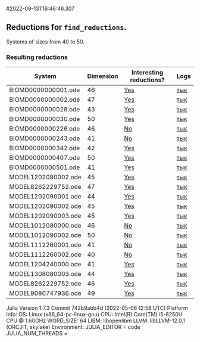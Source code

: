 #2022-09-13T16:46:46.307

## Reductions for `find_reductions`.
Systems of sizes from 40 to 50.

### Resulting reductions
| System | Dimension | Interesting reductions? | Logs |
| ------ | --------- | ----------------------- | ---- |
| BIOMD0000000001.ode | 46| [Yes](https://github.com/x3042/Exact-reduction-of-ODE-systems/tree/main/benchmark/experiment_3/data/BIOMD0000000001.ode.jl)| [тык](https://github.com/x3042/Exact-reduction-of-ODE-systems/tree/main/benchmark/experiment_3/data/BIOMD0000000001.ode.log) |
| BIOMD0000000002.ode | 47| [Yes](https://github.com/x3042/Exact-reduction-of-ODE-systems/tree/main/benchmark/experiment_3/data/BIOMD0000000002.ode.jl)| [тык](https://github.com/x3042/Exact-reduction-of-ODE-systems/tree/main/benchmark/experiment_3/data/BIOMD0000000002.ode.log) |
| BIOMD0000000028.ode | 43| [Yes](https://github.com/x3042/Exact-reduction-of-ODE-systems/tree/main/benchmark/experiment_3/data/BIOMD0000000028.ode.jl)| [тык](https://github.com/x3042/Exact-reduction-of-ODE-systems/tree/main/benchmark/experiment_3/data/BIOMD0000000028.ode.log) |
| BIOMD0000000030.ode | 50| [Yes](https://github.com/x3042/Exact-reduction-of-ODE-systems/tree/main/benchmark/experiment_3/data/BIOMD0000000030.ode.jl)| [тык](https://github.com/x3042/Exact-reduction-of-ODE-systems/tree/main/benchmark/experiment_3/data/BIOMD0000000030.ode.log) |
| BIOMD0000000226.ode | 46| [No](https://github.com/x3042/Exact-reduction-of-ODE-systems/tree/main/benchmark/experiment_3/data/BIOMD0000000226.ode.jl)| [тык](https://github.com/x3042/Exact-reduction-of-ODE-systems/tree/main/benchmark/experiment_3/data/BIOMD0000000226.ode.log) |
| BIOMD0000000243.ode | 41| [No](https://github.com/x3042/Exact-reduction-of-ODE-systems/tree/main/benchmark/experiment_3/data/BIOMD0000000243.ode.jl)| [тык](https://github.com/x3042/Exact-reduction-of-ODE-systems/tree/main/benchmark/experiment_3/data/BIOMD0000000243.ode.log) |
| BIOMD0000000342.ode | 42| [Yes](https://github.com/x3042/Exact-reduction-of-ODE-systems/tree/main/benchmark/experiment_3/data/BIOMD0000000342.ode.jl)| [тык](https://github.com/x3042/Exact-reduction-of-ODE-systems/tree/main/benchmark/experiment_3/data/BIOMD0000000342.ode.log) |
| BIOMD0000000407.ode | 50| [Yes](https://github.com/x3042/Exact-reduction-of-ODE-systems/tree/main/benchmark/experiment_3/data/BIOMD0000000407.ode.jl)| [тык](https://github.com/x3042/Exact-reduction-of-ODE-systems/tree/main/benchmark/experiment_3/data/BIOMD0000000407.ode.log) |
| BIOMD0000000501.ode | 41| [Yes](https://github.com/x3042/Exact-reduction-of-ODE-systems/tree/main/benchmark/experiment_3/data/BIOMD0000000501.ode.jl)| [тык](https://github.com/x3042/Exact-reduction-of-ODE-systems/tree/main/benchmark/experiment_3/data/BIOMD0000000501.ode.log) |
| MODEL1202090002.ode | 45| [Yes](https://github.com/x3042/Exact-reduction-of-ODE-systems/tree/main/benchmark/experiment_3/data/MODEL1202090002.ode.jl)| [тык](https://github.com/x3042/Exact-reduction-of-ODE-systems/tree/main/benchmark/experiment_3/data/MODEL1202090002.ode.log) |
| MODEL8262229752.ode | 47| [Yes](https://github.com/x3042/Exact-reduction-of-ODE-systems/tree/main/benchmark/experiment_3/data/MODEL8262229752.ode.jl)| [тык](https://github.com/x3042/Exact-reduction-of-ODE-systems/tree/main/benchmark/experiment_3/data/MODEL8262229752.ode.log) |
| MODEL1202090001.ode | 44| [Yes](https://github.com/x3042/Exact-reduction-of-ODE-systems/tree/main/benchmark/experiment_3/data/MODEL1202090001.ode.jl)| [тык](https://github.com/x3042/Exact-reduction-of-ODE-systems/tree/main/benchmark/experiment_3/data/MODEL1202090001.ode.log) |
| MODEL1202090002.ode | 45| [Yes](https://github.com/x3042/Exact-reduction-of-ODE-systems/tree/main/benchmark/experiment_3/data/MODEL1202090002.ode.jl)| [тык](https://github.com/x3042/Exact-reduction-of-ODE-systems/tree/main/benchmark/experiment_3/data/MODEL1202090002.ode.log) |
| MODEL1202090003.ode | 45| [Yes](https://github.com/x3042/Exact-reduction-of-ODE-systems/tree/main/benchmark/experiment_3/data/MODEL1202090003.ode.jl)| [тык](https://github.com/x3042/Exact-reduction-of-ODE-systems/tree/main/benchmark/experiment_3/data/MODEL1202090003.ode.log) |
| MODEL1012080000.ode | 46| [No](https://github.com/x3042/Exact-reduction-of-ODE-systems/tree/main/benchmark/experiment_3/data/MODEL1012080000.ode.jl)| [тык](https://github.com/x3042/Exact-reduction-of-ODE-systems/tree/main/benchmark/experiment_3/data/MODEL1012080000.ode.log) |
| MODEL1012090002.ode | 50| [No](https://github.com/x3042/Exact-reduction-of-ODE-systems/tree/main/benchmark/experiment_3/data/MODEL1012090002.ode.jl)| [тык](https://github.com/x3042/Exact-reduction-of-ODE-systems/tree/main/benchmark/experiment_3/data/MODEL1012090002.ode.log) |
| MODEL1112260001.ode | 41| [No](https://github.com/x3042/Exact-reduction-of-ODE-systems/tree/main/benchmark/experiment_3/data/MODEL1112260001.ode.jl)| [тык](https://github.com/x3042/Exact-reduction-of-ODE-systems/tree/main/benchmark/experiment_3/data/MODEL1112260001.ode.log) |
| MODEL1112260002.ode | 40| [No](https://github.com/x3042/Exact-reduction-of-ODE-systems/tree/main/benchmark/experiment_3/data/MODEL1112260002.ode.jl)| [тык](https://github.com/x3042/Exact-reduction-of-ODE-systems/tree/main/benchmark/experiment_3/data/MODEL1112260002.ode.log) |
| MODEL1204240000.ode | 41| [Yes](https://github.com/x3042/Exact-reduction-of-ODE-systems/tree/main/benchmark/experiment_3/data/MODEL1204240000.ode.jl)| [тык](https://github.com/x3042/Exact-reduction-of-ODE-systems/tree/main/benchmark/experiment_3/data/MODEL1204240000.ode.log) |
| MODEL1308080003.ode | 44| [Yes](https://github.com/x3042/Exact-reduction-of-ODE-systems/tree/main/benchmark/experiment_3/data/MODEL1308080003.ode.jl)| [тык](https://github.com/x3042/Exact-reduction-of-ODE-systems/tree/main/benchmark/experiment_3/data/MODEL1308080003.ode.log) |
| MODEL8262229752.ode | 46| [Yes](https://github.com/x3042/Exact-reduction-of-ODE-systems/tree/main/benchmark/experiment_3/data/MODEL8262229752.ode.jl)| [тык](https://github.com/x3042/Exact-reduction-of-ODE-systems/tree/main/benchmark/experiment_3/data/MODEL8262229752.ode.log) |
| MODEL9080747936.ode | 49| [Yes](https://github.com/x3042/Exact-reduction-of-ODE-systems/tree/main/benchmark/experiment_3/data/MODEL9080747936.ode.jl)| [тык](https://github.com/x3042/Exact-reduction-of-ODE-systems/tree/main/benchmark/experiment_3/data/MODEL9080747936.ode.log) |

Julia Version 1.7.3
Commit 742b9abb4d (2022-05-06 12:58 UTC)
Platform Info:
  OS: Linux (x86_64-pc-linux-gnu)
  CPU: Intel(R) Core(TM) i5-8250U CPU @ 1.60GHz
  WORD_SIZE: 64
  LIBM: libopenlibm
  LLVM: libLLVM-12.0.1 (ORCJIT, skylake)
Environment:
  JULIA_EDITOR = code
  JULIA_NUM_THREADS = 

